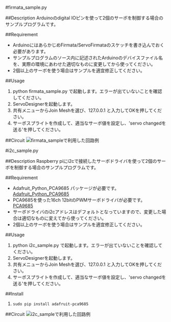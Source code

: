 #firmata_sample.py

##Description
Arduinoのdigital IOピンを使って2個のサーボを制御する場合のサンプルプログラムです。

##Requirement
* ArduinoにはあらかじめFirmata/ServoFirmataのスケッチを書き込んでおく必要があります。
* サンプルプログラムのソース内に記述されたArduinoのデバイスファイル名を、実際の環境にあわせた適切なものに変更してから使ってください。
* 2個以上のサーボを使う場合はサンプルを適宜修正してください。

##Usage
1. python firmata_sample.py で起動します。エラーが出ていないことを確認してください。
2. ServoDesignerを起動します。
3. 共有メニューからJoin Meshを選び、127.0.0.1 と入力してOKを押してください。
4. サーボスプライトを作成して、適当なサーボ値を設定し、'servo changedを送る'を押してください。

##Circuit
![firmata_sampleで利用した回路例](https://raw.githubusercontent.com/wiki/EiichiroIto/ServoDesigner/images/firmata_sample.png)

#i2c_sample.py

##Description
Raspberry piにi2cで接続したサーボドライバを使って2個のサーボを制御する場合のサンプルプログラムです。

##Requirement
* Adafruit_Python_PCA9685 パッケージが必要です。 [Adafruit_Python_PCA9685][]
* PCA9685を使った16ch 12bitのPWMサーボドライバが必要です。 [PCA9685][]
* サーボドライバのi2cアドレスはデフォルトとなっていますので、変更した場合は適切なものに変えてから使ってください。
* 2個以上のサーボを使う場合はサンプルを適宜修正してください。

[Adafruit_Python_PCA9685]: https://github.com/adafruit/Adafruit_Python_PCA9685 "Adafruit_Python_PCA9685"
[PCA9685]: https://www.amazon.co.jp/gp/product/B00WBYELB2/ "PCA9685"

##Usage
1. python i2c_sample.py で起動します。エラーが出ていないことを確認してください。
2. ServoDesignerを起動します。
3. 共有メニューからJoin Meshを選び、127.0.0.1 と入力してOKを押してください。
4. サーボスプライトを作成して、適当なサーボ値を設定し、'servo changedを送る'を押してください。

##Install
1. `sudo pip install adafruit-pca9685`

##Circuit
![i2c_sampleで利用した回路例](https://raw.githubusercontent.com/wiki/EiichiroIto/ServoDesigner/images/i2c_sample.png)
